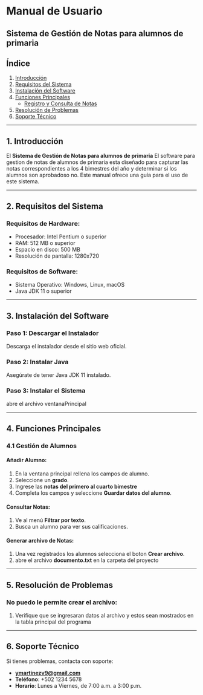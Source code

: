 # Manual de Usuario  
## Sistema de Gestión de Notas para alumnos de primaria

## Índice
1. [Introducción](#1-introducción)
2. [Requisitos del Sistema](#2-requisitos-del-sistema)
3. [Instalación del Software](#3-instalación-del-software)
4. [Funciones Principales](#4-funciones-principales)
   - [Registro y Consulta de Notas](#4-registro-y-consulta-de-notas)
5. [Resolución de Problemas](#5-resolución-de-problemas)
6. [Soporte Técnico](#6-soporte-técnico)

---

## 1. Introducción
El **Sistema de Gestión de Notas para alumnos de primaria** El software para gestion de notas de alumnos de primaria esta diseñado para capturar las notas correspondientes a los 4 bimestres del año y 
determinar si los alumnos son aprobadoso no. Este manual ofrece una guía para el uso de este sistema.

---

## 2. Requisitos del Sistema
### Requisitos de Hardware:
- Procesador: Intel Pentium o superior
- RAM: 512 MB o superior
- Espacio en disco: 500 MB 
- Resolución de pantalla: 1280x720

### Requisitos de Software:
- Sistema Operativo: Windows, Linux, macOS
- Java JDK 11 o superior

---

## 3. Instalación del Software
### Paso 1: Descargar el Instalador
Descarga el instalador desde el sitio web oficial.

### Paso 2: Instalar Java
Asegúrate de tener Java JDK 11 instalado.

### Paso 3: Instalar el Sistema
abre el archivo ventanaPrincipal 

---

## 4. Funciones Principales

### 4.1 Gestión de Alumnos
#### Añadir Alumno:
1. En la ventana principal rellena los campos de alumno.
2. Seleccione un **grado**.
3. Ingrese las **notas del primero al cuarto bimestre**
4. Completa los campos y seleccione **Guardar datos del alumno**.


#### Consultar Notas:
1. Ve al menú **Filtrar por texto**.
2. Busca un alumno para ver sus calificaciones.

#### Generar archivo de Notas:
1. Una vez registrados los alumnos selecciona el boton **Crear archivo**.
2. abre el archivo **documento.txt** en la carpeta del proyecto

---

## 5. Resolución de Problemas

### No puedo le permite crear el archivo:
  1. Verifique que se ingresaran datos al archivo y estos sean mostrados en la tabla principal del programa
---

## 6. Soporte Técnico
Si tienes problemas, contacta con soporte:
- **ymartinezv9@gmail.com**
- **Teléfono**: +502 1234 5678
- **Horario**: Lunes a Viernes, de 7:00 a.m. a 3:00 p.m.
